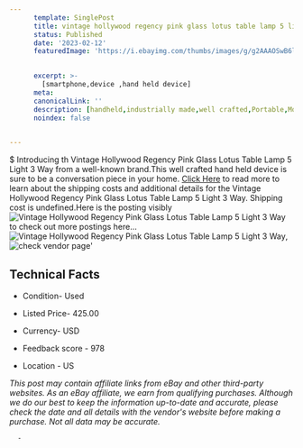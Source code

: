 ```yaml
---
      template: SinglePost
      title: vintage hollywood regency pink glass lotus table lamp 5 light 3 way
      status: Published
      date: '2023-02-12'
      featuredImage: 'https://i.ebayimg.com/thumbs/images/g/g2AAAOSwB6li5B9w/s-l225.jpg'
       

      excerpt: >-
        [smartphone,device ,hand held device]
      meta:
      canonicalLink: ''
      description: [handheld,industrially made,well crafted,Portable,Mobile,Compact,Convenient,Lightweight,Maneuverable,Man-portable,Miniature,Carriable,Hand-held,Light,Holdable,Transportable,Mobile device,Pocket-sized,On-the-go,Wireless,Cordless,Compact size,Convenient size, smartphone,device ,hand held device]
      noindex: false
      

---
```

$
      Introducing th Vintage Hollywood Regency Pink Glass Lotus Table Lamp 5 Light 3 Way from a well-known brand.This well crafted hand held device is sure to be a conversation piece in your home. [Click Here](https://www.ebay.com/itm/234634241607?hash=item36a14a6647%3Ag%3Ag2AAAOSwB6li5B9w&mkevt=1&mkcid=1&mkrid=711-53200-19255-0&campid=%253CePNCampaignId%253E&customid=%253CreferenceId%253E&toolid=10049) to read more to learn about the shipping costs and additional details for the Vintage Hollywood Regency Pink Glass Lotus Table Lamp 5 Light 3 Way. Shipping cost is undefined.Here is the posting visibly ![Vintage Hollywood Regency Pink Glass Lotus Table Lamp 5 Light 3 Way](https://i.ebayimg.com/thumbs/images/g/g2AAAOSwB6li5B9w/s-l225.jpg) to check out more postings here... ![Vintage Hollywood Regency Pink Glass Lotus Table Lamp 5 Light 3 Way](https://i.ebayimg.com/images/g/g2AAAOSwB6li5B9w/s-l1600.jpg), ![check vendor page](https://origin-galleryplus.ebayimg.com/ws/web/234634241607_2_0_1/225x225.jpg,https://origin-galleryplus.ebayimg.com/ws/web/234634241607_3_0_1/225x225.jpg,https://origin-galleryplus.ebayimg.com/ws/web/234634241607_4_0_1/225x225.jpg,https://origin-galleryplus.ebayimg.com/ws/web/234634241607_5_0_1/225x225.jpg,https://origin-galleryplus.ebayimg.com/ws/web/234634241607_6_0_1/225x225.jpg,https://origin-galleryplus.ebayimg.com/ws/web/234634241607_7_0_1/225x225.jpg,https://origin-galleryplus.ebayimg.com/ws/web/234634241607_8_0_1/225x225.jpg,https://origin-galleryplus.ebayimg.com/ws/web/234634241607_9_0_1/225x225.jpg,https://origin-galleryplus.ebayimg.com/ws/web/234634241607_10_0_1/225x225.jpg,https://origin-galleryplus.ebayimg.com/ws/web/234634241607_11_0_1/225x225.jpg,https://origin-galleryplus.ebayimg.com/ws/web/234634241607_12_0_1/225x225.jpg,https://origin-galleryplus.ebayimg.com/ws/web/234634241607_13_0_1/225x225.jpg,https://origin-galleryplus.ebayimg.com/ws/web/234634241607_14_0_1/225x225.jpg,https://origin-galleryplus.ebayimg.com/ws/web/234634241607_15_0_1/225x225.jpg,https://origin-galleryplus.ebayimg.com/ws/web/234634241607_16_0_1/225x225.jpg,https://origin-galleryplus.ebayimg.com/ws/web/234634241607_17_0_1/225x225.jpg,https://origin-galleryplus.ebayimg.com/ws/web/234634241607_18_0_1/225x225.jpg,https://origin-galleryplus.ebayimg.com/ws/web/234634241607_19_0_1/225x225.jpg,https://origin-galleryplus.ebayimg.com/ws/web/234634241607_20_0_1/225x225.jpg,https://origin-galleryplus.ebayimg.com/ws/web/234634241607_21_0_1/225x225.jpg,https://origin-galleryplus.ebayimg.com/ws/web/234634241607_22_0_1/225x225.jpg,https://origin-galleryplus.ebayimg.com/ws/web/234634241607_23_0_1/225x225.jpg,https://origin-galleryplus.ebayimg.com/ws/web/234634241607_24_0_1/225x225.jpg)'

      

 ## Technical Facts 



     
      

 - Condition- Used 


      

 - Listed Price- 425.00 


      

 - Currency- USD 


      

 - Feedback score - 978 


      

 - Location - US 


      
      

 *_This post may contain affiliate links from eBay and other third-party websites. As an eBay affiliate, we earn from qualifying purchases. Although we do our best to keep the information up-to-date and accurate, please check the date and all details with the vendor's website before making a purchase. Not all data may be accurate._*




      -
